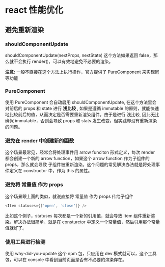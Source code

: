 react 性能优化
=========================

## 避免重新渲染

### shouldComponentUpdate

shouldComponentUpdate(nextProps, nextState) 这个方法如果返回 false，那么就不会执行 render()，可以有效地避免不必要的渲染。

__注意:__ 一般不直接在这个方法上执行操作，官方提供了 PureComponent 来实现同等功能

### PureComponent

使用 PureComponent 会自动启用 shouldComponentUpdate, 在这个方法里会对前后的 props 和 state 进行 __浅比较__ , 如果是遵循 immutable 的原则，就能快速地比较前后的值，从而决定是否需要重新渲染组件。由于是进行 浅比较, 因此无比确保 immutable，否则会导致 props 和 stats 发生改变，但实践却没有重新渲染的问题。

### 避免在 render 中创建新的函数

这个场景最常见，经常会将处理事件用 arrow funciton 形式定义，每次 render 都会创建一个新的 arrow function，如果这个 arrow function 作为子组件的 props，那么就会导致 子组件被重新渲染。这个问题的常见解决办法就是将处理事件定义在 constructor 中，作为 this 的属性。

### 避免将 常量值 作为 props

这个场景跟上面的类似，就说直接将 常量值 作为 props 传给子组件

```javascript
<Item statuses={['open', 'close']} />
```

比如这个例子，statuses 每次都是一个新的引用值，就会导致 Item 组件重新渲染。解决办法很简单，就是在 consturctor 中定义一个常量值，然后引用那个常量值就好了。

### 使用工具进行检测

使用 why-did-you-update 这个 npm 包，只应用在 dev 模式就可以，这个工具包，可以在 console 中看到当前页面是否有不必要的渲染存在。